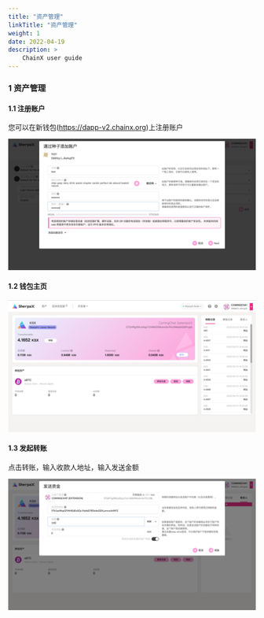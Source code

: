 ```yaml
---
title: "资产管理"
linkTitle: "资产管理"
weight: 1
date: 2022-04-19
description: >
    ChainX user guide
---
```


### 1 资产管理

#### 1.1 注册账户
您可以在新钱包(https://dapp-v2.chainx.org)上注册账户

![](/images/sadd-account.png)

#### 1.2 钱包主页
![](/images/shomepage.png)

#### 1.3 发起转账

点击转账，输入收款人地址，输入发送金额

![](/images/stransfer.png)